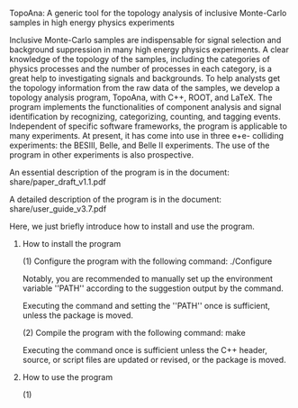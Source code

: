TopoAna: A generic tool for the topology analysis of inclusive Monte-Carlo samples in high energy physics experiments

Inclusive Monte-Carlo samples are indispensable for signal selection and background suppression in many high energy physics experiments. A clear knowledge of the topology of the samples, including the categories of physics processes and the number of processes in each category, is a great help to investigating signals and backgrounds. To help analysts get the topology information from the raw data of the samples, we develop a topology analysis program, TopoAna, with C++, ROOT, and LaTeX. The program implements the functionalities of component analysis and signal identification by recognizing, categorizing, counting, and tagging events. Independent of specific software frameworks, the program is applicable to many experiments. At present, it has come into use in three e+e- colliding experiments: the BESIII, Belle, and Belle II experiments. The use of the program in other experiments is also prospective.

An essential description of the program is in the document: share/paper_draft_v1.1.pdf

A detailed description of the program is in the document: share/user_guide_v3.7.pdf

Here, we just briefly introduce how to install and use the program.

1. How to install the program

   (1) Configure the program with the following command: ./Configure

   Notably, you are recommended to manually set up the environment variable ''PATH'' according to the suggestion output by the command.

   Executing the command and setting the ''PATH'' once is sufficient, unless the package is moved.

   (2) Compile the program with the following command: make

   Executing the command once is sufficient unless the C++ header, source, or script files are updated or revised, or the package is moved.

2. How to use the program

   (1)
